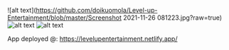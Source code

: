![alt text](https://github.com/doikuomola/Level-up-Entertainment/blob/master/Screenshot 2021-11-26 081223.jpg?raw=true)
![alt text](https://github.com/doikuomola/Inshorts-React-Clone/blob/master/?raw=true)
![alt text](https://github.com/doikuomola/Inshorts-React-Clone/blob/master/?raw=true)


App deployed @: https://levelupentertainment.netlify.app/
